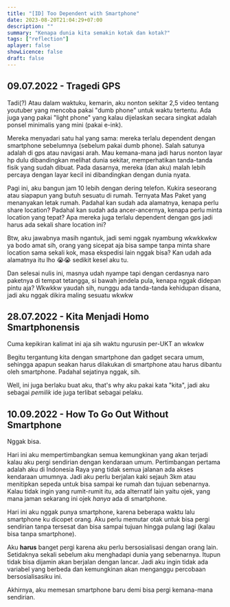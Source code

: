 ```yaml
---
title: "[ID] Too Dependent with Smartphone"
date: 2023-08-20T21:04:29+07:00
description: "" 
summary: "Kenapa dunia kita semakin kotak dan kotak?"
tags: ["reflection"]
aplayer: false
showLicence: false
draft: false
---
```


## 09.07.2022 - Tragedi GPS

Tadi(?) Atau dalam waktuku, kemarin, aku nonton sekitar 2,5 video tentang youtuber yang mencoba pakai "dumb phone" untuk waktu tertentu. Ada juga yang pakai "light phone" yang kalau dijelaskan secara singkat adalah ponsel minimalis yang mini (pakai e-ink).

Mereka menyadari satu hal yang sama: mereka terlalu dependent dengan smartphone sebelumnya (sebelum pakai dumb phone). Salah satunya adalah di gps atau navigasi arah. Mau kemana-mana jadi harus nonton layar hp dulu dibandingkan melihat dunia sekitar, memperhatikan tanda-tanda fisik yang sudah dibuat. Pada dasarnya, mereka (dan aku) malah lebih percaya dengan layar kecil ini dibandingkan dengan dunia nyata.

Pagi ini, aku bangun jam 10 lebih dengan dering telefon. Kukira seseorang atau siapapun yang butuh sesuatu di rumah. Ternyata Mas Paket yang menanyakan letak rumah. Padahal kan sudah ada alamatnya, kenapa perlu share location? Padahal kan sudah ada ancer-ancernya, kenapa perlu minta location yang tepat? Apa mereka juga terlalu dependent dengan gps jadi harus ada sekali share location ini?

Btw, aku jawabnya masih ngantuk, jadi semi nggak nyambung wkwkkwkw ya bodo amat sih, orang yang sicepat aja bisa sampe tanpa minta share location sama sekali kok, masa ekspedisi lain nggak bisa? Kan udah ada alamatnya itu lho 😭😭 sedikit kesel aku tu. 

Dan selesai nulis ini, masnya udah nyampe tapi dengan cerdasnya naro paketnya di tempat tetangga, si bawah jendela pula, kenapa nggak didepan pintu aja? Wkwkkw yaudah sih, nunggu ada tanda-tanda kehidupan disana, jadi aku nggak dikira maling sesuatu wkwkw

## 28.07.2022 - Kita Menjadi Homo Smartphonensis

Cuma kepikiran kalimat ini aja sih waktu ngurusin per-UKT an wkwkw

Begitu tergantung kita dengan smartphone dan gadget secara umum, sehingga apapun seakan harus dilakukan di smartphone atau harus dibantu oleh smartphone. Padahal sejatinya nggak, sih.

Well, ini juga berlaku buat aku, that's why aku pakai kata "kita", jadi aku sebagai *pemilik* ide juga terlibat sebagai pelaku.

## 10.09.2022 - How To Go Out Without Smartphone

Nggak bisa.

Hari ini aku mempertimbangkan semua kemungkinan yang akan terjadi kalau aku pergi sendirian dengan kendaraan umum. Pertimbangan pertama adalah aku di Indonesia Raya yang tidak semua jalanan ada akses kendaraan umumnya. Jadi aku perlu berjalan kaki sejauh 3km atau menitipkan sepeda untuk bisa sampai ke rumah dan tujuan sebenarnya. Kalau tidak ingin yang rumit-rumit itu, ada alternatif lain yaitu ojek, yang mana jaman sekarang ini ojek *hanya* ada di smartphone.

Hari ini aku nggak punya smartphone, karena beberapa waktu lalu smartphone ku dicopet orang. Aku perlu memutar otak untuk bisa pergi sendirian tanpa tersesat dan bisa sampai tujuan hingga pulang lagi (kalau bisa tanpa smartphone).

Aku **harus** banget pergi karena aku perlu bersosialisasi dengan orang lain. Setidaknya sekali sebelum aku menghadapi dunia yang sebenarnya. Itupun tidak bisa dijamin akan berjalan dengan lancar. Jadi aku ingin tidak ada variabel yang berbeda dan kemungkinan akan menganggu percobaan bersosialisasiku ini.

Akhirnya, aku memesan smartphone baru demi bisa pergi kemana-mana sendirian.

